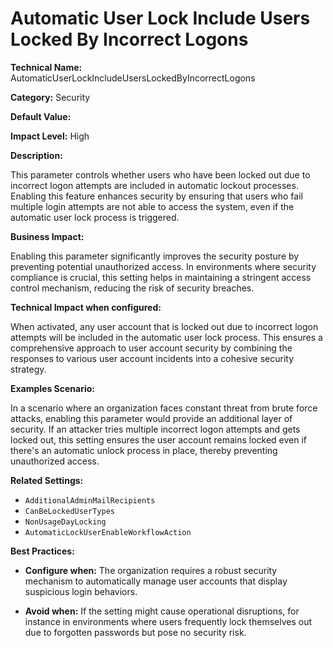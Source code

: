 # Automatic User Lock Include Users Locked By Incorrect Logons

**Technical Name:** AutomaticUserLockIncludeUsersLockedByIncorrectLogons

**Category:** Security

**Default Value:**

**Impact Level:** High

**Description:**

This parameter controls whether users who have been locked out due to incorrect logon attempts are included in automatic lockout processes. Enabling this feature enhances security by ensuring that users who fail multiple login attempts are not able to access the system, even if the automatic user lock process is triggered.

**Business Impact:**

Enabling this parameter significantly improves the security posture by preventing potential unauthorized access. In environments where security compliance is crucial, this setting helps in maintaining a stringent access control mechanism, reducing the risk of security breaches.

**Technical Impact when configured:**

When activated, any user account that is locked out due to incorrect logon attempts will be included in the automatic user lock process. This ensures a comprehensive approach to user account security by combining the responses to various user account incidents into a cohesive security strategy.

**Examples Scenario:**

In a scenario where an organization faces constant threat from brute force attacks, enabling this parameter would provide an additional layer of security. If an attacker tries multiple incorrect logon attempts and gets locked out, this setting ensures the user account remains locked even if there's an automatic unlock process in place, thereby preventing unauthorized access.

**Related Settings:**

- `AdditionalAdminMailRecipients`
- `CanBeLockedUserTypes`
- `NonUsageDayLocking`
- `AutomaticLockUserEnableWorkflowAction`

**Best Practices:** 

- **Configure when:** The organization requires a robust security mechanism to automatically manage user accounts that display suspicious login behaviors.
  
- **Avoid when:** If the setting might cause operational disruptions, for instance in environments where users frequently lock themselves out due to forgotten passwords but pose no security risk.